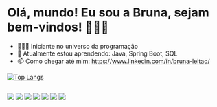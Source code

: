 # Olá, mundo! Eu sou a Bruna, sejam bem-vindos! 👋🏻😉

- 👩🏻‍🚀 Iniciante no universo da programação
- 🌱 Atualmente estou aprendendo: Java, Spring Boot, SQL
- 📫 Como chegar até mim: https://www.linkedin.com/in/bruna-leitao/



[![Top Langs](https://github-readme-stats.vercel.app/api/top-langs/?username=brunacr&langs_count=8&theme=radical)](https://github.com/anuraghazra/github-readme-stats)


##
<div>
<img src=https://img.shields.io/badge/Java-ED8B00?style=for-the-badge&logo=java&logoColor=white>
<img src=https://img.shields.io/badge/Spring-6DB33F?style=for-the-badge&logo=spring&logoColor=white>
<img src=https://img.shields.io/badge/MySQL-00000F?style=for-the-badge&logo=mysql&logoColor=white>
<img src=https://img.shields.io/badge/HTML5-E34F26?style=for-the-badge&logo=html5&logoColor=white>
<img src=https://img.shields.io/badge/CSS3-1572B6?style=for-the-badge&logo=css3&logoColor=white>
<img src=https://img.shields.io/badge/TypeScript-007ACC?style=for-the-badge&logo=typescript&logoColor=white>
<img src=https://img.shields.io/badge/React-20232A?style=for-the-badge&logo=react&logoColor=61DAFB>
</div>     
          
          
